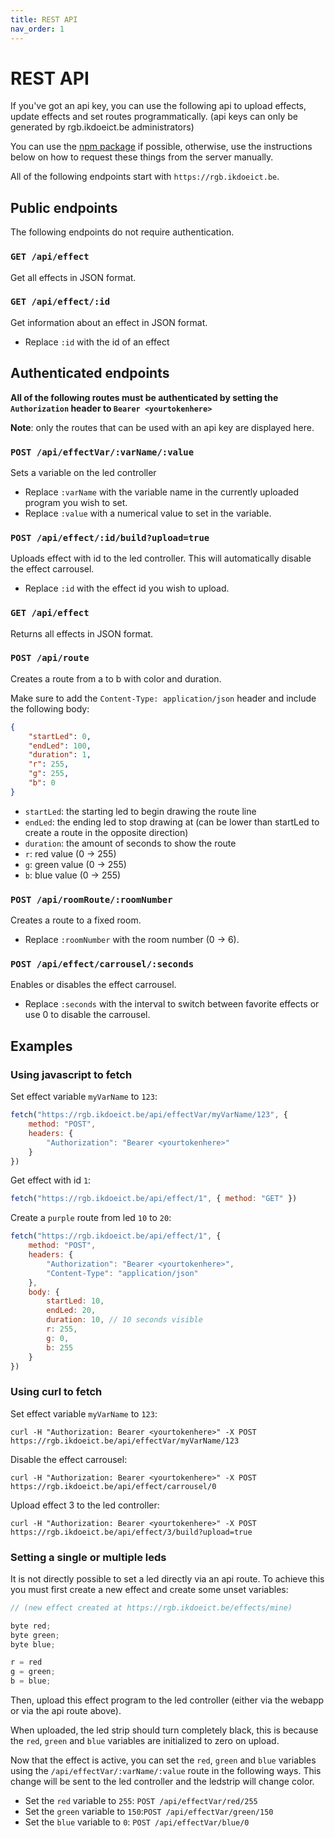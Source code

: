 ```yaml
---
title: REST API
nav_order: 1
---
```


# REST API

If you've got an api key, you can use the following api to upload effects, update effects and set routes programmatically.
(api keys can only be generated by rgb.ikdoeict.be administrators)

You can use the [npm package](http://npmjs.com/package/rgb-navigation-api) if possible, otherwise, use the instructions below on how to request these things from the server manually.

All of the following endpoints start with `https://rgb.ikdoeict.be`.

## Public endpoints

The following endpoints do not require authentication.

### `GET /api/effect`

Get all effects in JSON format.

### `GET /api/effect/:id`

Get information about an effect in JSON format.

- Replace `:id` with the id of an effect

## Authenticated endpoints

**All of the following routes must be authenticated by setting the `Authorization` header to `Bearer <yourtokenhere>`**

**Note**: only the routes that can be used with an api key are displayed here.

### `POST /api/effectVar/:varName/:value`

Sets a variable on the led controller

-   Replace `:varName` with the variable name in the currently uploaded program you wish to set.
-   Replace `:value` with a numerical value to set in the variable.

### `POST /api/effect/:id/build?upload=true`

Uploads effect with id to the led controller. This will automatically disable the effect carrousel.

-   Replace `:id` with the effect id you wish to upload.

### `GET /api/effect`

Returns all effects in JSON format.

### `POST /api/route`

Creates a route from a to b with color and duration.

Make sure to add the `Content-Type: application/json` header and include the following body:

```json
{
    "startLed": 0,
    "endLed": 100,
    "duration": 1,
    "r": 255,
    "g": 255,
    "b": 0
}
```

-   `startLed`: the starting led to begin drawing the route line
-   `endLed`: the ending led to stop drawing at (can be lower than startLed to create a route in the opposite direction)
-   `duration`: the amount of seconds to show the route
-   `r`: red value (0 -> 255)
-   `g`: green value (0 -> 255)
-   `b`: blue value (0 -> 255)

### `POST /api/roomRoute/:roomNumber`

Creates a route to a fixed room.

-   Replace `:roomNumber` with the room number (0 -> 6).

### `POST /api/effect/carrousel/:seconds`

Enables or disables the effect carrousel.

-   Replace `:seconds` with the interval to switch between favorite effects or use 0 to disable the carrousel.

## Examples

### Using javascript to fetch

Set effect variable `myVarName` to `123`:
```js
fetch("https://rgb.ikdoeict.be/api/effectVar/myVarName/123", { 
    method: "POST", 
    headers: { 
        "Authorization": "Bearer <yourtokenhere>" 
    } 
})
```

Get effect with id `1`:
```js
fetch("https://rgb.ikdoeict.be/api/effect/1", { method: "GET" })
```

Create a `purple` route from led `10` to `20`:
```js
fetch("https://rgb.ikdoeict.be/api/effect/1", { 
    method: "POST", 
    headers: {
        "Authorization": "Bearer <yourtokenhere>",
        "Content-Type": "application/json"
    },
    body: {
        startLed: 10,
        endLed: 20,
        duration: 10, // 10 seconds visible
        r: 255,
        g: 0,
        b: 255
    }
})
```

### Using curl to fetch

Set effect variable `myVarName` to `123`:
```
curl -H "Authorization: Bearer <yourtokenhere>" -X POST https://rgb.ikdoeict.be/api/effectVar/myVarName/123
```

Disable the effect carrousel:
```
curl -H "Authorization: Bearer <yourtokenhere>" -X POST https://rgb.ikdoeict.be/api/effect/carrousel/0
```

Upload effect 3 to the led controller:
```
curl -H "Authorization: Bearer <yourtokenhere>" -X POST https://rgb.ikdoeict.be/api/effect/3/build?upload=true
```


### Setting a single or multiple leds

It is not directly possible to set a led directly via an api route. To achieve this you must first create a new effect and create some unset variables:

```c
// (new effect created at https://rgb.ikdoeict.be/effects/mine)

byte red;
byte green;
byte blue;

r = red
g = green;
b = blue;
```

Then, upload this effect program to the led controller (either via the webapp or via the api route above).

When uploaded, the led strip should turn completely black, this is because the `red`, `green` and `blue` variables are initialized to zero on upload.

Now that the effect is active, you can set the `red`, `green` and `blue` variables using the `/api/effectVar/:varName/:value` route in the following ways. This change will be sent to the led controller and the ledstrip will change color.

- Set the `red` variable to `255`: `POST /api/effectVar/red/255`
- Set the `green` variable to `150`:`POST /api/effectVar/green/150`
- Set the `blue` variable to `0`: `POST /api/effectVar/blue/0`
